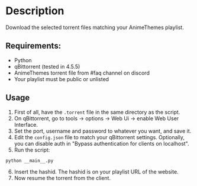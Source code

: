 # Description
Download the selected torrent files matching your AnimeThemes playlist.

## **Requirements:**
* Python
* qBittorrent (tested in 4.5.5)
* AnimeThemes torrent file from #faq channel on discord
* Your playlist must be public or unlisted

## Usage
1. First of all, have the `.torrent` file in the same directory as the script.
2. On qBittorrent, go to tools -> options -> Web Ui -> enable Web User Interface.
3. Set the port, username and password to whatever you want, and save it.
4. Edit the `config.json` file to match your qBittorrent settings. Optionally, you can disable auth in "Bypass authentication for clients on localhost".
5. Run the script:

```
python __main__.py
```

6. Insert the hashid. The hashid is on your playlist URL of the website.
7. Now resume the torrent from the client.